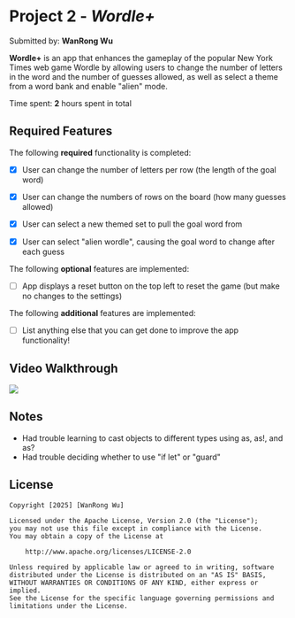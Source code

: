 # Project 2 - *Wordle+*

Submitted by: **WanRong Wu**

**Wordle+** is an app that enhances the gameplay of the popular New York Times web game Wordle by allowing users to change the number of letters in the word and the number of guesses allowed, as well as select a theme from a word bank and enable "alien" mode.   

Time spent: **2** hours spent in total

## Required Features

The following **required** functionality is completed:

- [x] User can change the number of letters per row (the length of the goal word)
- [x] User can change the numbers of rows on the board (how many guesses allowed)
- [x] User can select a new themed set to pull the goal word from
- [x] User can select "alien wordle", causing the goal word to change after each guess


The following **optional** features are implemented:

- [ ] App displays a reset button on the top left to reset the game (but make no changes to the settings)

The following **additional** features are implemented:

- [ ] List anything else that you can get done to improve the app functionality!

## Video Walkthrough

<div>
    <a href="https://www.loom.com/share/28893e2333e14ac7b2e3719f8e73668e">
    </a>
    <a href="https://www.loom.com/share/28893e2333e14ac7b2e3719f8e73668e">
      <img style="max-width:300px;" src="https://cdn.loom.com/sessions/thumbnails/28893e2333e14ac7b2e3719f8e73668e-cfc3389ee6a8eb9d-full-play.gif">
    </a>
  </div>

## Notes

- Had trouble learning to cast objects to different types using as, as!, and as?
- Had trouble deciding whether to use "if let" or "guard"

## License

    Copyright [2025] [WanRong Wu]

    Licensed under the Apache License, Version 2.0 (the "License");
    you may not use this file except in compliance with the License.
    You may obtain a copy of the License at

        http://www.apache.org/licenses/LICENSE-2.0

    Unless required by applicable law or agreed to in writing, software
    distributed under the License is distributed on an "AS IS" BASIS,
    WITHOUT WARRANTIES OR CONDITIONS OF ANY KIND, either express or implied.
    See the License for the specific language governing permissions and
    limitations under the License.

